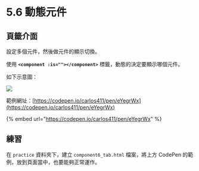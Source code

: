 # 5.6 動態元件

## 頁籤介面

設定多個元件，然後做元件的顯示切換。

使用 **`<component :is=""></component>`** 標籤，動態的決定要顯示哪個元件。



如下示意圖：

![](../.gitbook/assets/dynamic\_components.png)



範例網址：[https://codepen.io/carlos411/pen/eYegrWx](https://codepen.io/carlos411/pen/eYegrWx)

{% embed url="https://codepen.io/carlos411/pen/eYegrWx" %}

## 練習

在 `practice` 資料夾下，建立 `component6_tab.html` 檔案，將上方 CodePen 的範例，放到頁面當中，也要能夠正常運作。





